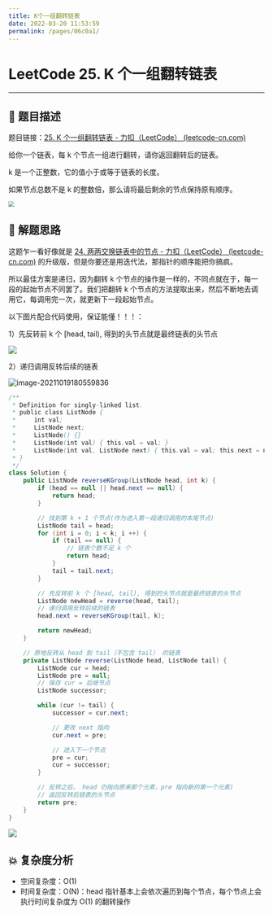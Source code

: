 ```yaml
---
title: K个一组翻转链表
date: 2022-03-20 11:53:59
permalink: /pages/06c0a1/
---
```

# LeetCode 25. K 个一组翻转链表

---

## 📃 题目描述

题目链接：[25. K 个一组翻转链表 - 力扣（LeetCode） (leetcode-cn.com)](https://leetcode-cn.com/problems/reverse-nodes-in-k-group/)

给你一个链表，每 k 个节点一组进行翻转，请你返回翻转后的链表。

k 是一个正整数，它的值小于或等于链表的长度。

如果节点总数不是 k 的整数倍，那么请将最后剩余的节点保持原有顺序。

<img src="https://gitee.com/veal98/images/raw/master/img/20210317174628.png" style="zoom:67%;" />

## 🔔 解题思路

这题乍一看好像就是 [24. 两两交换链表中的节点 - 力扣（LeetCode） (leetcode-cn.com)](https://leetcode-cn.com/problems/swap-nodes-in-pairs/) 的升级版，但是你要还是用迭代法，那指针的顺序能把你搞疯。

所以最佳方案是递归，因为翻转 k 个节点的操作是一样的，不同点就在于，每一段的起始节点不同罢了。我们把翻转 k 个节点的方法提取出来，然后不断地去调用它，每调用完一次，就更新下一段起始节点。

以下图片配合代码使用，保证能懂！！！：

1）先反转前 k 个 [head, tail), 得到的头节点就是最终链表的头节点

![](https://gitee.com/veal98/images/raw/master/img/20211019180518.png)

2）递归调用反转后续的链表

![image-20211019180559836](https://gitee.com/veal98/images/raw/master/img/20211019180559.png)

```java
/**
 * Definition for singly-linked list.
 * public class ListNode {
 *     int val;
 *     ListNode next;
 *     ListNode() {}
 *     ListNode(int val) { this.val = val; }
 *     ListNode(int val, ListNode next) { this.val = val; this.next = next; }
 * }
 */
class Solution {
    public ListNode reverseKGroup(ListNode head, int k) {
        if (head == null || head.next == null) {
            return head;
        }

        // 找到第 k + 1 个节点(作为进入第一段递归调用的末尾节点)
        ListNode tail = head;
        for (int i = 0; i < k; i ++) {
            if (tail == null) {
                // 链表个数不足 k 个
                return head;
            }
            tail = tail.next;
        }

        // 先反转前 k 个 [head, tail), 得到的头节点就是最终链表的头节点
        ListNode newHead = reverse(head, tail);
        // 递归调用反转后续的链表
        head.next = reverseKGroup(tail, k);

        return newHead;
    }

    // 原地反转从 head 到 tail（不包含 tail） 的链表
    private ListNode reverse(ListNode head, ListNode tail) {
        ListNode cur = head;
        ListNode pre = null;
        // 保存 cur = 后继节点
        ListNode successor;

        while (cur != tail) {
            successor = cur.next;

            // 更改 next 指向
            cur.next = pre;

            // 进入下一个节点
            pre = cur;
            cur = successor;
        }

        // 反转之后， head 仍指向原来那个元素，pre 指向新的第一个元素)
        // 返回反转后链表的头节点
        return pre;
    }
}
```

![](https://gitee.com/veal98/images/raw/master/img/20211019175114.png)

## 💥 复杂度分析

- 空间复杂度：O(1)
- 时间复杂度：O(N)：head 指针基本上会依次遍历到每个节点，每个节点上会执行时间复杂度为 O(1) 的翻转操作
